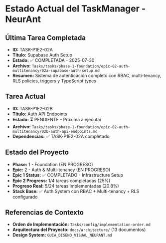 # Estado Actual del TaskManager - NeurAnt

## Última Tarea Completada
- **ID:** TASK-P1E2-02A
- **Título:** Supabase Auth Setup
- **Estado:** ✅ COMPLETADA - 2025-07-30
- **Archivo:** `Tasks/tasks/phase-1-foundation/epic-02-auth-multitenancy/02a-supabase-auth-setup.md`
- **Resumen:** Sistema de autenticación completo con RBAC, multi-tenancy, RLS policies, triggers y TypeScript types

## Tarea Actual
- **ID:** TASK-P1E2-02B  
- **Título:** Auth API Endpoints
- **Estado:** ⏳ PENDIENTE - Próxima a ejecutar
- **Archivo:** `Tasks/tasks/phase-1-foundation/epic-02-auth-multitenancy/02b-auth-api-endpoints.md`
- **Dependencias:** ✅ TASK-P1E2-02A completado

## Estado del Proyecto
- **Phase:** 1 - Foundation (EN PROGRESO)
- **Epic:** 2 - Auth & Multi-tenancy (EN PROGRESO)
- **Epic 1 Status:** ✅ COMPLETADO - Infrastructure Setup
- **Epic 2 Progress:** 1/4 tareas completadas (25%)
- **Progreso Real:** 5/24 tareas implementadas (20.8%)
- **Stack Base:** ✅ Auth System con RBAC + Multi-tenancy + RLS configurado

## Referencias de Contexto
- **Orden de Implementación:** `Tasks/config/implementation-order.md`
- **Arquitectura del Proyecto:** `docs/architecture/` (13 documentos)
- **Design System:** `GUIA_DISENO_VISUAL_NEURANT.md`

